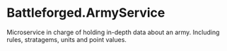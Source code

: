 # Battleforged.ArmyService
Microservice in charge of holding in-depth data about an army. Including rules, stratagems, units and point values.
